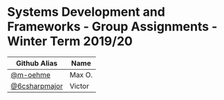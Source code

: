 # Systems Development and Frameworks - Group Assignments - Winter Term 2019/20

| Github Alias                                         | Name         |
| ---------------------------------------------------- | ------------ |
| [@m-oehme](https://github.com/m-oehme)               | Max O.       |
| [@6csharpmajor](https://github.com/6csharpmajor)     | Victor       |
